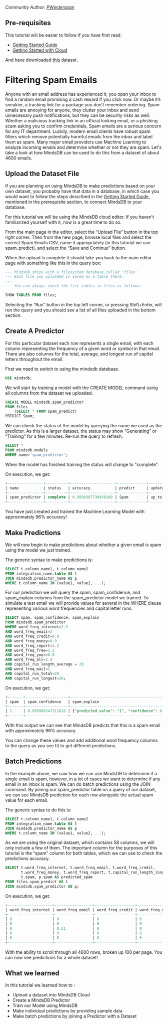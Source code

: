 *Communtiy Author: [PWiederspan](https://github.com/PWiederspan)*

## Pre-requisites
This tutorial will be easier to follow if you have first read:
- [Getting Started Guide](/info)
- [Getting Started with Cloud](/setup/cloud)

And have downloaded [this](https://www.kaggle.com/datasets/yasserh/spamemailsdataset?select=Spam.csv) dataset.

# Filtering Spam Emails
Anyone with an email address has experienced it, you open your inbox to find a random email promising a cash reward if you click now. Or maybe it’s sneakier, a tracking link for a package you don’t remember ordering. Spam emails are annoying for anyone, they clutter your inbox and send unnecessary push notifications, but they can be security risks as well. Whether a malicious tracking link in an official looking email, or a phishing scam asking you to confirm credentials, Spam emails are a serious concern for any IT department. Luckily, modern email clients have robust spam filters which remove potentially harmful emails from the inbox and label them as spam. Many major email providers use Machine Learning to analyze incoming emails and determine whether or not they are spam. Let's take a look at how MindsDB can be used to do this from a dataset of about 4600 emails.

## Upload the Dataset File
If you are planning on using MindsDB to make predictions based on your own dataset, you probably have that data in a database, in which case you would want to follow the steps described in the [Getting Started Guide](/info), mentioned in the prerequisite section, to connect MindsDB to your database.

For this tutorial we will be using the MindsDB cloud editor. If you haven’t familiarized yourself with it, now is a great time to do so.

From the main page in the editor, select the “Upload File” button in the top right corner. Then from the new page, browse local files and select the correct Spam Emails CSV, name it appropriately (in this tutorial we use spam_predict), and select the “Save and Continue” button.

When the upload is complete it should take you back to the main editor page with something like this in the query box:

```sql
--- MindsDB ships with a filesystem database called 'files'
--- Each file you uploaded is saved as a table there.
---
--- You can always check the list tables in files as follows:

SHOW TABLES FROM files;
```

Selecting the “Run” button in the top left corner, or pressing Shift+Enter, will run the query and you should see a list of all files uploaded in the bottom section.

## Create A Predictor

For this particular dataset each row represents a single email, with each column representing the frequency of a given word or symbol in that email. There are also columns for the total, average, and longest run of capital letters throughout the email.

First we need to switch to using the mindsdb database.

```sql
USE mindsdb;
```

We will start by training a model with the CREATE MODEL command using all columns from the dataset we uploaded.

```sql
CREATE MODEL mindsdb.spam_predictor
FROM files
    (SELECT * FROM spam_predict)
PREDICT Spam;
```

We can check the status of the model by querying the name we used as the predictor. As this is a larger dataset, the status may show “Generating” or “Training” for a few minutes. Re-run the query to refresh.

```sql
SELECT *
FROM mindsdb.models
WHERE name='spam_predictor';
```

When the model has finished training the status will change to "complete".

On execution, we get:

```sql
+----------------+----------+--------------------+-------------+------------------+------------------+-------+--------------------+------------------+
| name           | status   | accuracy           | predict     | update_status    | mindsdb_version  | error | select_data_query  | training_options |
+----------------+----------+--------------------+-------------+------------------+------------------+-------+--------------------+------------------+   
| spam_predictor | complete | 0.9580387730450108 | Spam        | up_to_date       | 22.4.2.1         | null  |                    |                  |
+----------------+----------+--------------------+-------------+------------------+------------------+-------+--------------------+------------------+
```

You have just created and trained the Machine Learning Model with approximately 96% accuracy!


## Make Predictions

We will now begin to make predictions about whether a given email is spam using the model we just trained.

The generic syntax to make predictions is:

```sql
SELECT t.column_name1, t.column_name2
FROM integration_name.table AS t
JOIN mindsdb.predictor_name AS p
WHERE t.column_name IN (value1, value2, ...);
```

For our prediction we will query the spam, spam_confidence, and spam_explain columns from the spam_predictor model we trained. To simulate a test email we will provide values for several in the WHERE clause representing various word frequencies and capital letter runs.

```sql
SELECT spam, spam_confidence, spam_explain
FROM mindsdb.spam_predictor
WHERE word_freq_internet=2.5
AND word_freq_email=2
AND word_freq_credit=0.9
AND word_freq_money=0.9
AND word_freq_report=1.2
AND word_freq_free=1.2
AND word_freq_your=0.9
AND word_freq_all=2.4
AND capital_run_length_average = 20
AND word_freq_mail=1
AND capital_run_total=20
AND capital_run_longest=20;
```

On execution, we get:

```sql
+-------+-------------------+-------------------------------------------------------------------------------------------+
| spam  | spam_confidence   | spam_explain                                                                              |
+-------+-------------------+-------------------------------------------------------------------------------------------+
| 1     | 0.956989247311828 | {"predicted_value": "1", "confidence": 0.956989247311828, "anomaly": null, "truth": null} |
+-------+-------------------+-------------------------------------------------------------------------------------------+
```

With this output we can see that MindsDB predicts that this is a spam email with approximately 96% accuracy.

You can change these values and add additional word frequency columns to the query as you see fit to get different predictions.


## Batch Predictions

In the example above, we saw how we can use MindsDB to determine if a single email is spam, however, in a lot of cases we want to determine if any email in an inbox is spam. We can do batch predictions using the JOIN command. By joining our spam_predictor table on a query of our dataset, we can see MindsDB prediction for each row alongside the actual spam value for each email.

The generic syntax to do this is:

```sql
SELECT t.column_name1, t.column_name2
FROM integration_name.table AS t
JOIN mindsdb.predictor_name AS p
WHERE t.column_name IN (value1, value2, ...);
```
As we are using the original dataset, which contains 58 columns, we will only include a few of them. The important column for the purposes of this tutorial is the “spam” column for both tables, which we can use to check the predictions accuracy.

```sql
SELECT t.word_freq_internet, t.word_freq_email, t.word_freq_credit,
       t.word_freq_money, t.word_freq_report, t.capital_run_length_longest,
       t.spam, p.spam AS predicted_spam
FROM files.spam_predict AS t
JOIN mindsdb.spam_predictor AS p;
```

On execution, we get:

```sql
+--------------------+-----------------+------------------+-----------------+------------------+---------------------------+-------+----------------+
| word_freq_internet | word_freq_email | word_freq_credit | word_freq_money | word_freq_report | capital_run_length_longest| spam  | spam_predictor |
+--------------------+-----------------+------------------+-----------------+------------------+---------------------------+-------+----------------+   
| 0                  | 0               | 0                | 0               | 0                | 9989                      | 1     | 1              |   
| 0                  | 0               | 0                | 0               | 0                | 99                        | 1     | 1              |   
| 0                  | 0.21            | 0                | 0               | 0                | 99                        | 1     | 1              |   
| 0                  | 0               | 0                | 0               | 0                | 99                        | 1     | 1              |   
| 0                  | 0               | 0                | 0               | 0                | 99                        | 1     | 1              |
+--------------------+-----------------+------------------+-----------------+------------------+---------------------------+-------+----------------+
```

With the ability to scroll through all 4600 rows, broken up 100 per page. You can now see predictions for a whole dataset!

## What we learned

In this tutorial we learned how to :
- Upload a dataset into MindsDB Cloud
- Create a MindsDB Predictor
- Train our Model using MindsDB
- Make individual predictions by providing sample data
- Make batch predictions by joining a Predictor with a Dataset
